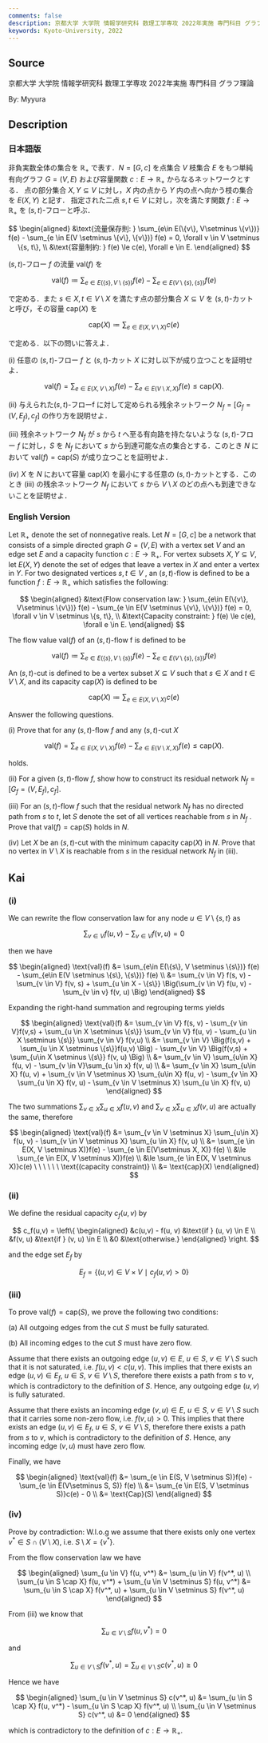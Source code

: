 ```yaml
---
comments: false
description: 京都大学 大学院 情報学研究科 数理工学専攻 2022年実施 専門科目 グラフ理論
keywords: Kyoto-University, 2022
---
```


## **Source**
京都大学 大学院 情報学研究科 数理工学専攻 2022年実施 専門科目 グラフ理論

By: Myyura

## **Description**
### 日本語版
非負実数全体の集合を $\mathbb{R}_+$ で表す．$N=[G, c]$ を点集合 $V$ 枝集合 $E$ をもつ単純有向グラフ $G=(V, E)$ および容量関数 $c: E \rightarrow \mathbb{R}_+$ からなるネットワークとする．
点の部分集合 $X, Y \subseteq V$ に対し，$X$ 内の点から $Y$ 内の点へ向かう枝の集合を $E(X, Y)$ と記す．
指定された二点 $s, t \in V$ に対し，次を満たす関数 $f: E \rightarrow \mathbb{R}_+$ を $(s, t)$-フローと呼ぶ．

$$
\begin{aligned}
&\text{流量保存則: } \sum_{e\in E(\{v\}, V\setminus \{v\})} f(e) - \sum_{e \in E(V \setminus \{v\}, \{v\})} f(e) = 0, \forall v \in V \setminus \{s, t\}, \\
&\text{容量制約: } f(e) \le c(e), \forall e \in E.
\end{aligned}
$$

$(s, t)$-フロー $f$ の流量 $\text{val}(f)$ を

$$
\text{val}(f) \coloneqq \sum_{e\in E(\{s\}, V \setminus \{s\})} f(e) - \sum_{e\in E(V \setminus \{s\}, \{s\})} f(e)
$$

で定める．また $s \in X, t \in V \setminus X$ を満たす点の部分集合 $X \subseteq V$ を $(s, t)$-カットと呼び，その容量 $\text{cap}(X)$ を

$$
\text{cap}(X) \coloneqq \sum_{e \in E(X, V \setminus X)} c(e)
$$

で定める．以下の問いに答えよ．

(i) 任意の $(s, t)$-フロー $f$ と $(s, t)$-カット $X$ に対し以下が成り立つことを証明せよ．

$$
\text{val}(f) = \sum_{e \in E(X, V \setminus X)}f(e) - \sum_{e \in E(V\setminus X, X)} f(e) \le \text{cap}(X).
$$

(ii) 与えられた$(s, t)$-フローf に対して定められる残余ネットワーク $N_f = [G_f = (V, E_f ), c_f]$ の作り方を説明せよ．

(iii) 残余ネットワーク $N_f$ が $s$ から $t$ へ至る有向路を持たないような $(s, t)$-フロー $f$ に対し，$S$ を $N_f$ において $s$ から到達可能な点の集合とする．このとき $N$ において $\text{val}(f) = \text{cap}(S)$ が成り立つことを証明せよ．

(iv) $X$ を $N$ において容量 $\text{cap}(X)$ を最小にする任意の $(s, t)$-カットとする．このとき (iii) の残余ネットワーク $N_f$ において $s$ から $V \setminus X$ のどの点へも到達できないことを証明せよ．

### English Version
Let $\mathbb{R}_+$ denote the set of nonnegative reals. 
Let $N=[G, c]$ be a network that consists of a simple directed graph $G=(V, E)$ with a vertex set $V$ and an edge set $E$ and a capacity function $c: E \rightarrow \mathbb{R}_+$.
For vertex subsets $X, Y \subseteq V$, let $E(X, Y)$ denote the set of edges that leave a vertex in $X$ and enter a vertex in $Y$.
For two designated vertices $s, t \in V$ , an $(s, t)$-flow is defined to be a function $f: E \rightarrow \mathbb{R}_+$ which satisfies the following:

$$
\begin{aligned}
&\text{Flow conservation law: } \sum_{e\in E(\{v\}, V\setminus \{v\})} f(e) - \sum_{e \in E(V \setminus \{v\}, \{v\})} f(e) = 0, \forall v \in V \setminus \{s, t\}, \\
&\text{Capacity constraint: } f(e) \le c(e), \forall e \in E.
\end{aligned}
$$

The flow value $\text{val}(f)$ of an $(s, t)$-flow f is defined to be

$$
\text{val}(f) \coloneqq \sum_{e\in E(\{s\}, V \setminus \{s\})} f(e) - \sum_{e\in E(V \setminus \{s\}, \{s\})} f(e)
$$

An $(s, t)$-cut is defined to be a vertex subset $X \subseteq V$ such that $s \in X$ and $t \in V \setminus X$, and its capacity $\text{cap}(X)$ is defined to be

$$
\text{cap}(X) \coloneqq \sum_{e \in E(X, V \setminus X)} c(e)
$$

Answer the following questions.

(i) Prove that for any $(s, t)$-flow $f$ and any $(s, t)$-cut $X$

$$
\text{val}(f) = \sum_{e \in E(X, V \setminus X)}f(e) - \sum_{e \in E(V\setminus X, X)} f(e) \le \text{cap}(X).
$$

holds.

(ii) For a given $(s, t)$-flow $f$, show how to construct its residual network $N_f = [G_f = (V, E_f ), c_f]$.

(iii) For an $(s, t)$-flow $f$ such that the residual network $N_f$ has no directed path from $s$ to $t$, let $S$ denote the set of all vertices reachable from $s$ in $N_f$ . Prove that $\text{val}(f) = \text{cap}(S)$ holds in $N$.

(iv) Let $X$ be an $(s, t)$-cut with the minimum capacity $\text{cap}(X)$ in $N$. Prove that no vertex in $V \setminus X$ is reachable from $s$ in the residual network $N_f$ in (iii).

## **Kai**
### (i)
We can rewrite the flow conservation law for any node $u \in V \setminus \{s, t\}$ as

$$
\sum_{v \in V}f(u, v) - \sum_{v \in V} f(v, u) = 0
$$

then we have

$$
\begin{aligned}
\text{val}(f) &= \sum_{e\in E(\{s\}, V \setminus \{s\})} f(e) - \sum_{e\in E(V \setminus \{s\}, \{s\})} f(e) \\
&= \sum_{v \in V} f(s, v) - \sum_{v \in V} f(v, s) + \sum_{u \in X - \{s\}} \Big(\sum_{v \in V} f(u, v) - \sum_{v \in v} f(v, u) \Big)
\end{aligned}
$$

Expanding the right-hand summation and regrouping terms yields

$$
\begin{aligned}
\text{val}(f) &= \sum_{v \in V} f(s, v) - \sum_{v \in V}f(v,s) + \sum_{u \in X \setminus \{s\}} \sum_{v \in V} f(u, v) - \sum_{u \in X \setminus \{s\}} \sum_{v \in V} f(v,u) \\
&= \sum_{v \in V} \Big(f(s,v) + \sum_{u \in X \setminus \{s\}}f(u,v) \Big) - \sum_{v \in V} \Big(f(v,s) + \sum_{u\in X \setminus \{s\}} f(v, u) \Big) \\
&= \sum_{v \in V} \sum_{u\in X} f(u, v) - \sum_{v \in V}\sum_{u \in x} f(v, u) \\
&= \sum_{v \in X} \sum_{u\in X} f(u, v) + \sum_{v \in V \setminus X} \sum_{u\in X} f(u, v) - \sum_{v \in X} \sum_{u \in X} f(v, u) - \sum_{v \in V \setminus X} \sum_{u \in X} f(v, u)
\end{aligned}
$$

The two summations $\sum_{v \in X} \sum_{u\in X} f(u, v)$ and $\sum_{v \in X} \sum_{u \in X} f(v, u)$ are actually the same, therefore

$$
\begin{aligned}
\text{val}(f) &= \sum_{v \in V \setminus X} \sum_{u\in X} f(u, v) - \sum_{v \in V \setminus X} \sum_{u \in X} f(v, u) \\
&= \sum_{e \in E(X, V \setminus X)}f(e) - \sum_{e \in E(V\setminus X, X)} f(e) \\
&\le \sum_{e \in E(X, V \setminus X)}f(e) \\
&\le \sum_{e \in E(X, V \setminus X)}c(e) \ \ \ \ \ \ \text{(capacity constraint)} \\
&= \text{cap}(X)
\end{aligned}
$$

### (ii)
We define the residual capacity $c_f (u, v)$ by

$$
c_f(u,v) = \left\{
    \begin{aligned}
    &c(u,v) - f(u, v) &\text{if } (u, v) \in E \\
    &f(v, u)  &\text{if } (v, u) \in E \\
    &0 &\text{otherwise.}
    \end{aligned}
\right.
$$

and the edge set $E_f$ by

$$
E_f = \{(u,v) \in V \times V \ \mid \  c_f(u,v) > 0\}
$$

### (iii)
To prove $\text{val}(f) = \text{cap}(S)$, we prove the following two conditions:

(a) All outgoing edges from the cut $S$ must be fully saturated.

(b) All incoming edges to the cut $S$ must have zero flow.

Assume that there exists an outgoing edge $(u, v) \in E$, $u \in S$, $v \in V \setminus S$ such that it is not saturated, i.e. $f(u, v) < c(u, v)$.
This implies that there exists an edge $(u, v) \in E_f$, $u \in S$, $v \in V \setminus S$, therefore there exists a path from $s$ to $v$, which is contradictory to the definition of $S$.
Hence, any outgoing edge $(u, v)$ is fully saturated. 

Assume that there exists an incoming edge $(v, u) \in E$, $u \in S$, $v \in V \setminus S$ such that it carries some non-zero flow, i.e. $f(v, u) > 0$.
This implies that there exists an edge $(u, v) \in E_f$, $u \in S$, $v \in V \setminus S$, therefore there exists a path from $s$ to $v$, which is contradictory to the definition of $S$.
Hence, any incoming edge $(v, u)$ must have zero flow.

Finally, we have

$$
\begin{aligned}
\text{val}(f) &= \sum_{e \in E(S, V \setminus S)}f(e) - \sum_{e \in E(V\setminus S, S)} f(e) \\
&= \sum_{e \in E(S, V \setminus S)}c(e) - 0 \\
&= \text{Cap}(S)
\end{aligned}
$$

### (iv)
Prove by contradiction: W.l.o.g we assume that there exists only one vertex $v^* \in S \cap (V \setminus X)$, i.e. $S \setminus X = \{v^*\}$.

From the flow conservation law we have

$$
\begin{aligned}
\sum_{u \in V} f(u, v^*) &= \sum_{u \in V} f(v^*, u) \\
\sum_{u \in S \cap X} f(u, v^*) + \sum_{u \in V \setminus S} f(u, v^*) &= \sum_{u \in S \cap X} f(v^*, u) + \sum_{u \in V \setminus S} f(v^*, u)
\end{aligned}
$$

From (iii) we know that

$$
\sum_{u \in V \setminus S} f(u, v^*) = 0
$$

and

$$
\sum_{u \in V \setminus S} f(v^*, u) = \sum_{u \in V \setminus S} c(v^*, u) \ge 0
$$

Hence we have

$$
\begin{aligned}
\sum_{u \in V \setminus S} c(v^*, u) &= \sum_{u \in S \cap X} f(u, v^*) - \sum_{u \in S \cap X} f(v^*, u) \\
\sum_{u \in V \setminus S} c(v^*, u) &= 0
\end{aligned}
$$

which is contradictory to the definition of $c: E \rightarrow \mathbb{R}_+$.